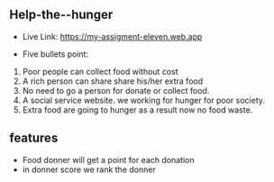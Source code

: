 ## Help-the--hunger
* Live Link:  https://my-assigment-eleven.web.app

* Five bullets point:

1) Poor people can collect food without cost
2) A rich person can share share his/her extra food
3) No need to go a person for donate or collect food.
4) A social service website. we working for hunger for poor society.
5) Extra food are going to hunger as a result now no food waste.

## features
- Food donner will get a point for each donation
- in donner score we rank the donner 